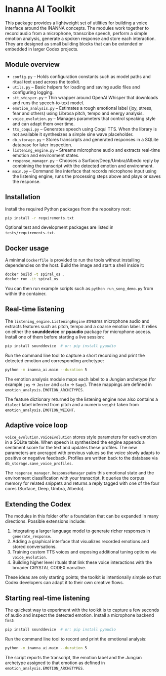 # Inanna AI Toolkit

This package provides a lightweight set of utilities for building a voice interface around the INANNA concepts.  The modules work together to record audio from a microphone, transcribe speech, perform a simple emotion analysis, generate a spoken response and store each interaction.  They are designed as small building blocks that can be extended or embedded in larger Codex projects.

## Module overview

- `config.py` – Holds configuration constants such as model paths and ritual text used across the toolkit.
- `utils.py` – Basic helpers for loading and saving audio files and configuring logging.
- `stt_whisper.py` – Thin wrapper around OpenAI Whisper that downloads and runs the speech‑to‑text model.
- `emotion_analysis.py` – Estimates a rough emotional label (joy, stress, fear and others) using Librosa pitch, tempo and energy analysis.
- `voice_evolution.py` – Manages parameters that control speaking style and can adapt them over time.
- `tts_coqui.py` – Generates speech using Coqui TTS.  When the library is not available it synthesizes a simple sine wave placeholder.
- `db_storage.py` – Stores transcripts and generated responses in a SQLite database for later inspection.
- `listening_engine.py` – Streams microphone audio and extracts real-time emotion and environment states.
- `response_manager.py` – Chooses a Surface/Deep/Umbra/Albedo reply by
  combining the transcript with the detected emotion and environment.
- `main.py` – Command line interface that records microphone input using the listening engine, runs the processing steps above and plays or saves the response.

## Installation

Install the required Python packages from the repository root:

```bash
pip install -r requirements.txt
```

Optional test and development packages are listed in `tests/requirements.txt`.

## Docker usage

A minimal `Dockerfile` is provided to run the tools without installing dependencies on the host.  Build the image and start a shell inside it:

```bash
docker build -t spiral_os .
docker run -it spiral_os
```

You can then run example scripts such as `python run_song_demo.py` from within the container.

## Real-time listening

The `listening_engine.ListeningEngine` streams microphone audio and extracts
features such as pitch, tempo and a coarse emotion label.  It relies on either
the **sounddevice** or **pyaudio** package for microphone access.  Install one
of them before starting a live session:

```bash
pip install sounddevice  # or: pip install pyaudio
```

Run the command line tool to capture a short recording and print the detected
emotion and corresponding archetype:

```bash
python -m inanna_ai.main --duration 5
```

The emotion analysis module maps each label to a Jungian archetype (for
example `joy` → `Jester` and `calm` → `Sage`).  These mappings are defined in
`emotion_analysis.EMOTION_ARCHETYPES`.

The feature dictionary returned by the listening engine now also contains a
`dialect` label inferred from pitch and a numeric `weight` taken from
`emotion_analysis.EMOTION_WEIGHT`.

## Adaptive voice loop

`voice_evolution.VoiceEvolution` stores style parameters for each emotion in a
SQLite table.  When speech is synthesized the engine appends a sentiment score
for the text and updates these profiles.  The new parameters are averaged with
previous values so the voice slowly adapts to positive or negative feedback.
Profiles are written back to the database via `db_storage.save_voice_profiles`.

The `response_manager.ResponseManager` pairs this emotional state and the
environment classification with your transcript. It queries the corpus memory
for related snippets and returns a reply tagged with one of the four cores
(Surface, Deep, Umbra, Albedo).

## Extending the Codex

The modules in this folder offer a foundation that can be expanded in many directions.  Possible extensions include:

1. Integrating a larger language model to generate richer responses in `generate_response`.
2. Adding a graphical interface that visualizes recorded emotions and stored conversations.
3. Training custom TTS voices and exposing additional tuning options via `voice_evolution`.
4. Building higher level rituals that link these voice interactions with the broader CRYSTAL CODEX narrative.

These ideas are only starting points; the toolkit is intentionally simple so that Codex developers can adapt it to their own creative flows.

## Starting real-time listening

The quickest way to experiment with the toolkit is to capture a few seconds of
audio and inspect the detected emotion. Install a microphone backend first:

```bash
pip install sounddevice  # or: pip install pyaudio
```

Run the command line tool to record and print the emotional analysis:

```bash
python -m inanna_ai.main --duration 5
```

The script reports the transcript, the emotion label and the Jungian archetype
assigned to that emotion as defined in `emotion_analysis.EMOTION_ARCHETYPES`.
